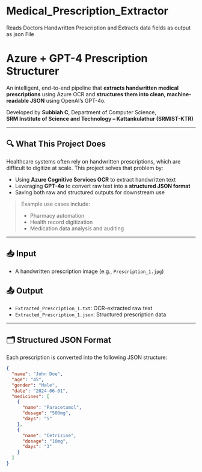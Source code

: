 # Medical_Prescription_Extractor
Reads Doctors Handwritten Prescription and Extracts data fields as output as json File
# Azure + GPT-4 Prescription Structurer

An intelligent, end-to-end pipeline that **extracts handwritten medical prescriptions** using Azure OCR and **structures them into clean, machine-readable JSON** using OpenAI’s GPT-4o.

Developed by **Subbiah C**, Department of Computer Science,  
**SRM Institute of Science and Technology – Kattankulathur (SRMIST-KTR)**

---

## 🔍 What This Project Does

Healthcare systems often rely on handwritten prescriptions, which are difficult to digitize at scale. This project solves that problem by:

- Using **Azure Cognitive Services OCR** to extract handwritten text
- Leveraging **GPT-4o** to convert raw text into a **structured JSON format**
- Saving both raw and structured outputs for downstream use

> Example use cases include:  
> - Pharmacy automation  
> - Health record digitization  
> - Medication data analysis and auditing  

---

## 📥 Input

- A handwritten prescription image (e.g., `Prescription_1.jpg`)

## 📤 Output

- `Extracted_Prescription_1.txt`: OCR-extracted raw text
- `Extracted_Prescription_1.json`: Structured prescription data

---

## 🗂 Structured JSON Format

Each prescription is converted into the following JSON structure:

```json
{
  "name": "John Doe",
  "age": "45",
  "gender": "Male",
  "date": "2024-06-01",
  "medicines": [
    {
      "name": "Paracetamol",
      "dosage": "500mg",
      "days": "5"
    },
    {
      "name": "Cetrizine",
      "dosage": "10mg",
      "days": "3"
    }
  ]
}
